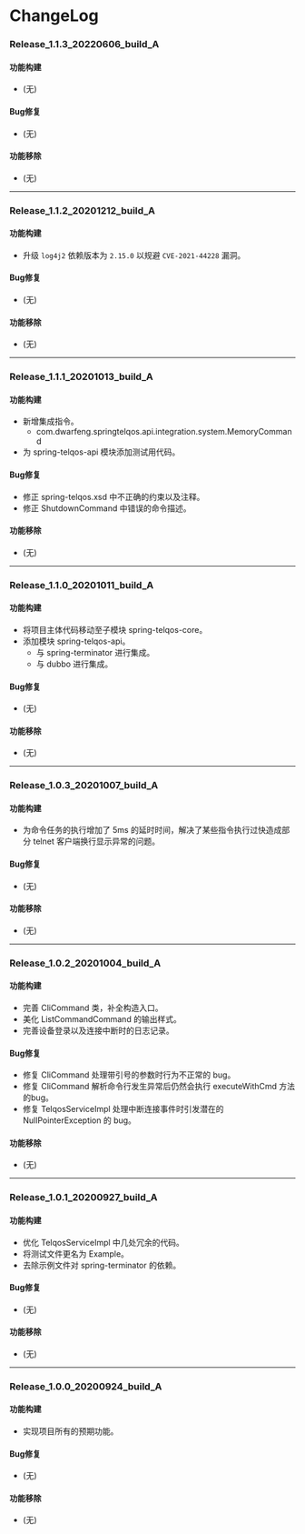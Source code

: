 # ChangeLog

### Release_1.1.3_20220606_build_A

#### 功能构建

- (无)

#### Bug修复

- (无)

#### 功能移除

- (无)

---

### Release_1.1.2_20201212_build_A

#### 功能构建

- 升级 `log4j2` 依赖版本为 `2.15.0` 以规避 `CVE-2021-44228` 漏洞。

#### Bug修复

- (无)

#### 功能移除

- (无)

---

### Release_1.1.1_20201013_build_A

#### 功能构建

- 新增集成指令。
  - com.dwarfeng.springtelqos.api.integration.system.MemoryCommand
- 为 spring-telqos-api 模块添加测试用代码。

#### Bug修复

- 修正 spring-telqos.xsd 中不正确的约束以及注释。
- 修正 ShutdownCommand 中错误的命令描述。

#### 功能移除

- (无)

---

### Release_1.1.0_20201011_build_A

#### 功能构建

- 将项目主体代码移动至子模块 spring-telqos-core。
- 添加模块 spring-telqos-api。
  - 与 spring-terminator 进行集成。
  - 与 dubbo 进行集成。

#### Bug修复

- (无)

#### 功能移除

- (无)

---

### Release_1.0.3_20201007_build_A

#### 功能构建

- 为命令任务的执行增加了 5ms 的延时时间，解决了某些指令执行过快造成部分 telnet 客户端换行显示异常的问题。

#### Bug修复

- (无)

#### 功能移除

- (无)

---

### Release_1.0.2_20201004_build_A

#### 功能构建

- 完善 CliCommand 类，补全构造入口。
- 美化 ListCommandCommand 的输出样式。
- 完善设备登录以及连接中断时的日志记录。

#### Bug修复

- 修复 CliCommand 处理带引号的参数时行为不正常的 bug。
- 修复 CliCommand 解析命令行发生异常后仍然会执行 executeWithCmd 方法的bug。
- 修复 TelqosServiceImpl 处理中断连接事件时引发潜在的 NullPointerException 的 bug。

#### 功能移除

- (无)

---

### Release_1.0.1_20200927_build_A

#### 功能构建

- 优化 TelqosServiceImpl 中几处冗余的代码。
- 将测试文件更名为 Example。
- 去除示例文件对 spring-terminator 的依赖。

#### Bug修复

- (无)

#### 功能移除

- (无)

---

### Release_1.0.0_20200924_build_A

#### 功能构建

- 实现项目所有的预期功能。

#### Bug修复

- (无)

#### 功能移除

- (无)
